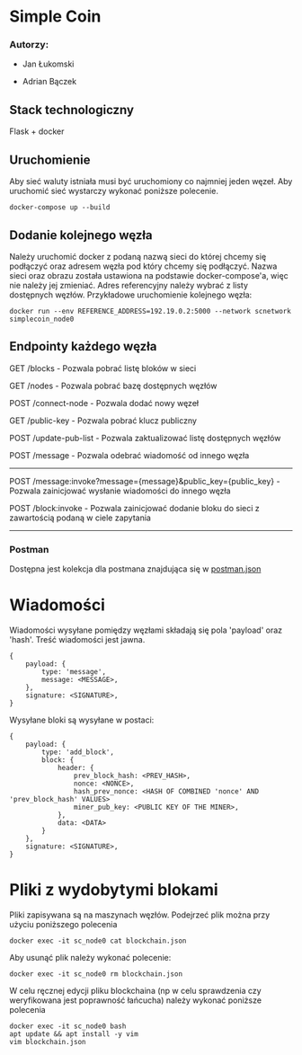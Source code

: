 # Simple Coin

### Autorzy:

- Jan Łukomski

- Adrian Bączek

## Stack technologiczny

Flask + docker

## Uruchomienie

Aby sieć waluty istniała musi być uruchomiony co najmniej jeden węzeł. Aby uruchomić sieć wystarczy wykonać poniższe polecenie.

```
docker-compose up --build
```

## Dodanie kolejnego węzła

Należy uruchomić docker z podaną nazwą sieci do której chcemy się podłączyć oraz adresem węzła pod który chcemy się podłączyć.
Nazwa sieci oraz obrazu została ustawiona na podstawie docker-compose'a, więc nie należy jej zmieniać. Adres referencyjny należy wybrać z listy dostępnych węzłów.
Przykładowe uruchomienie kolejnego węzła:

```
docker run --env REFERENCE_ADDRESS=192.19.0.2:5000 --network scnetwork simplecoin_node0
```

## Endpointy każdego węzła

GET /blocks - Pozwala pobrać listę bloków w sieci

GET /nodes - Pozwala pobrać bazę dostępnych węzłów

POST /connect-node - Pozwala dodać nowy węzeł

GET /public-key - Pozwala pobrać klucz publiczny

POST /update-pub-list - Pozwala zaktualizować listę dostępnych węzłów

POST /message - Pozwala odebrać wiadomość od innego węzła

---

POST /message:invoke?message={message}&public_key={public_key} - Pozwala zainicjować wysłanie wiadomości do innego węzła

POST /block:invoke - Pozwala zainicjować dodanie bloku do sieci z zawartością podaną w ciele zapytania

---

### Postman

Dostępna jest kolekcja dla postmana znajdująca się w [postman.json](postman.json)

# Wiadomości

Wiadomości wysyłane pomiędzy węzłami składają się pola 'payload' oraz 'hash'. Treść wiadomości jest jawna.

```
{
    payload: {
        type: 'message',
        message: <MESSAGE>,
    },
    signature: <SIGNATURE>,
}
```

Wysyłane bloki są wysyłane w postaci:

```
{
    payload: {
        type: 'add_block',
        block: {
            header: {
                prev_block_hash: <PREV_HASH>,
                nonce: <NONCE>,
                hash_prev_nonce: <HASH OF COMBINED 'nonce' AND 'prev_block_hash' VALUES>
                miner_pub_key: <PUBLIC KEY OF THE MINER>,
            },
            data: <DATA>
        }
    },
    signature: <SIGNATURE>,
}
```

# Pliki z wydobytymi blokami

Pliki zapisywana są na maszynach węzłów. Podejrzeć plik można przy użyciu poniższego polecenia

```
docker exec -it sc_node0 cat blockchain.json
```

Aby usunąć plik należy wykonać polecenie:

```
docker exec -it sc_node0 rm blockchain.json
```

W celu ręcznej edycji pliku blockchaina (np w celu sprawdzenia czy weryfikowana jest poprawność łańcucha) należy wykonać poniższe polecenia

```
docker exec -it sc_node0 bash
apt update && apt install -y vim
vim blockchain.json
```
